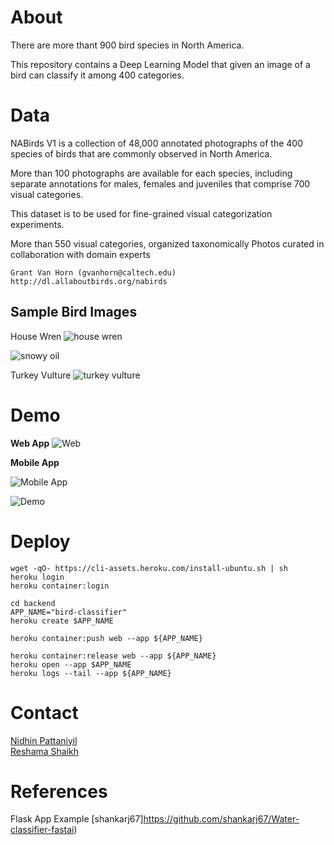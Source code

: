 # About
There are more thant 900 bird species in North America. 


This repository contains a Deep Learning Model that given an image of a bird can classify it among 400 categories.


# Data
NABirds V1 is a collection of 48,000 annotated photographs of the 400 species of birds that are commonly observed in North America.    

More than 100 photographs are available for each species, including separate annotations for males, females and juveniles that comprise 700 visual categories.    

This dataset is to be used for fine-grained visual categorization experiments.

More than 550 visual categories, organized taxonomically
Photos curated in collaboration with domain experts

```
Grant Van Horn (gvanhorn@caltech.edu) 
http://dl.allaboutbirds.org/nabirds
```

## Sample Bird Images

House Wren
![house wren](assets/birds/house_wren.jpg) 

![snowy oil](assets/birds/snowy_owl.jpg)

Turkey Vulture
![turkey vulture](assets/birds/turkey_vulture.jpg)


# Demo

**Web App**
![Web](assets/deploy/web.png)

**Mobile App**

![Mobile App](assets/deploy/mobile.png)

![Demo](assets/deploy/demo.gif)







# Deploy
```
wget -qO- https://cli-assets.heroku.com/install-ubuntu.sh | sh
heroku login
heroku container:login

cd backend
APP_NAME="bird-classifier"
heroku create $APP_NAME

heroku container:push web --app ${APP_NAME}

heroku container:release web --app ${APP_NAME}
heroku open --app $APP_NAME
heroku logs --tail --app ${APP_NAME}

```


# Contact
[Nidhin Pattaniyil](https://npatta01.github.io)     
[Reshama Shaikh](https://reshamas.github.io/)


# References
Flask App Example [shankarj67]https://github.com/shankarj67/Water-classifier-fastai)